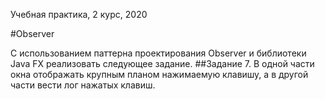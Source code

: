 Учебная практика, 2 курс, 2020

#Observer

С использованием паттерна проектирования Observer и библиотеки Java FX реализовать следующее задание.
##Задание 7. 
В одной части окна отображать крупным планом нажимаемую клавишу, а в другой части вести лог нажатых клавиш.